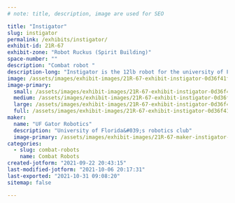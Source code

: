```yaml
---
# note: title, description, image are used for SEO

title: "Instigator"
slug: instigator
permalink: /exhibits/instigator/
exhibit-id: 21R-67
exhibit-zone: "Robot Ruckus (Spirit Building)"
space-number: ""
description: "Combat robot "
description-long: "Instigator is the 12lb robot for the university of Florida robotics team "
image: /assets/images/exhibit-images/21R-67-exhibit-instigator-0d36f41f-d4e2-4691-b61b-1da188eeb365-large.jpeg
image-primary: 
  small: /assets/images/exhibit-images/21R-67-exhibit-instigator-0d36f41f-d4e2-4691-b61b-1da188eeb365-small.jpeg
  medium: /assets/images/exhibit-images/21R-67-exhibit-instigator-0d36f41f-d4e2-4691-b61b-1da188eeb365-medium.jpeg
  large: /assets/images/exhibit-images/21R-67-exhibit-instigator-0d36f41f-d4e2-4691-b61b-1da188eeb365-large.jpeg
  full: /assets/images/exhibit-images/21R-67-exhibit-instigator-0d36f41f-d4e2-4691-b61b-1da188eeb365-full.jpeg
maker: 
  name: "UF Gator Robotics"
  description: "University of Florida&#039;s robotics club"
  image-primary: /assets/images/exhibit-images/21R-67-maker-instigator-544333a5-d67a-4dbc-baec-66938817b0e7-medium.jpeg
categories: 
  - slug: combat-robots
    name: Combat Robots
created-jotform: "2021-09-22 20:43:15"
last-modified-jotform: "2021-10-06 20:17:31"
last-exported: "2021-10-31 09:08:20"
sitemap: false

---
```

